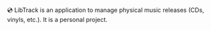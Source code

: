 💿 LibTrack is an application to manage physical music releases (CDs, vinyls, etc.). It is a personal project.
